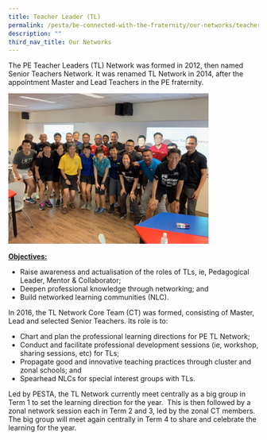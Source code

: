 ```yaml
---
title: Teacher Leader (TL)
permalink: /pesta/be-connected-with-the-fraternity/our-networks/teacher-leader-tl/
description: ""
third_nav_title: Our Networks
---
```

The PE Teacher Leaders (TL) Network was formed in 2012, then named Senior Teachers Network. It was renamed TL Network in 2014, after the appointment Master and Lead Teachers in the PE fraternity.

<style>  
img {  
  display: block;  
  margin-left: auto;  
  margin-right: auto;  
}  
</style>  
<body><img src="/images/tl-core-team.jpeg" alt="Teacher Leader (TL) Network" style="width:80%;">  
  
</body>

**<u>Objectives:</u>**

*   Raise awareness and actualisation of the roles of TLs, ie, Pedagogical Leader, Mentor & Collaborator;
*   Deepen professional knowledge through networking; and
*   Build networked learning communities (NLC).

In 2016, the TL Network Core Team (CT) was formed, consisting of Master, Lead and selected Senior Teachers. Its role is to:

*   Chart and plan the professional learning directions for PE TL Network;
*   Conduct and facilitate professional development sessions (ie, workshop, sharing sessions, etc) for TLs;
*   Propagate good and innovative teaching practices through cluster and zonal schools; and
*   Spearhead NLCs for special interest groups with TLs.

Led by PESTA, the TL Network currently meet centrally as a big group in Term 1 to set the learning direction for the year.  This is then followed by a zonal network session each in Term 2 and 3, led by the zonal CT members. The big group will meet again centrally in Term 4 to share and celebrate the learning for the year.